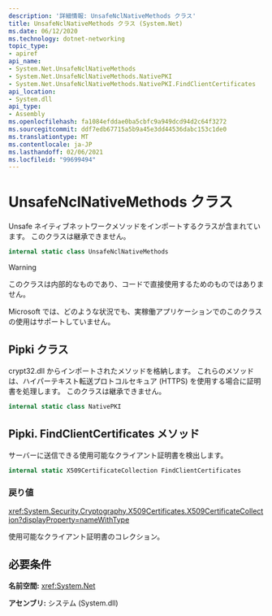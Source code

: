 ```yaml
---
description: '詳細情報: UnsafeNclNativeMethods クラス'
title: UnsafeNclNativeMethods クラス (System.Net)
ms.date: 06/12/2020
ms.technology: dotnet-networking
topic_type:
- apiref
api_name:
- System.Net.UnsafeNclNativeMethods
- System.Net.UnsafeNclNativeMethods.NativePKI
- System.Net.UnsafeNclNativeMethods.NativePKI.FindClientCertificates
api_location:
- System.dll
api_type:
- Assembly
ms.openlocfilehash: fa1084efddae0ba5cbfc9a949dcd94d2c64f3272
ms.sourcegitcommit: ddf7edb67715a5b9a45e3dd44536dabc153c1de0
ms.translationtype: MT
ms.contentlocale: ja-JP
ms.lasthandoff: 02/06/2021
ms.locfileid: "99699494"
---
```

# <a name="unsafenclnativemethods-class"></a>UnsafeNclNativeMethods クラス

Unsafe ネイティブネットワークメソッドをインポートするクラスが含まれています。 このクラスは継承できません。

```csharp
internal static class UnsafeNclNativeMethods
```

> [!WARNING]
> このクラスは内部的なものであり、コードで直接使用するためのものではありません。
>
> Microsoft では、どのような状況でも、実稼働アプリケーションでのこのクラスの使用はサポートしていません。

## <a name="nativepki-class"></a>Pipki クラス

crypt32.dll からインポートされたメソッドを格納します。 これらのメソッドは、ハイパーテキスト転送プロトコルセキュア (HTTPS) を使用する場合に証明書を処理します。 このクラスは継承できません。

```csharp
internal static class NativePKI
```

## <a name="nativepkifindclientcertificates-method"></a>Pipki. FindClientCertificates メソッド

サーバーに送信できる使用可能なクライアント証明書を検出します。

```csharp
internal static X509CertificateCollection FindClientCertificates
```

### <a name="return-value"></a>戻り値

<xref:System.Security.Cryptography.X509Certificates.X509CertificateCollection?displayProperty=nameWithType>

使用可能なクライアント証明書のコレクション。

## <a name="requirements"></a>必要条件

**名前空間:** <xref:System.Net>

**アセンブリ:** システム (System.dll)
